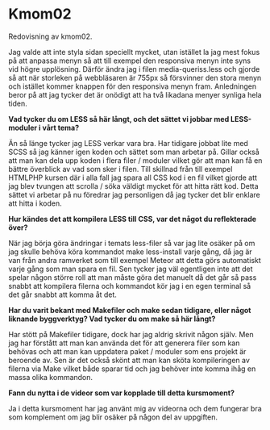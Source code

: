 Kmom02
===============================

Redovisning av kmom02.

<p>Jag valde att inte styla sidan speciellt mycket, utan istället la jag mest fokus på att anpassa menyn så att till exempel den responsiva menyn inte syns vid högre upplösning. Därför ändra jag i filen media-queriss.less och gjorde så att när storleken på webbläsaren är 755px så försvinner den stora menyn och istället kommer knappen för den responsiva menyn fram. Anledningen beror på att jag tycker det är onödigt att ha två likadana menyer synliga hela tiden.</p>

<b>Vad tycker du om LESS så här långt, och det sättet vi jobbar med LESS-moduler i vårt tema?</b>

<p>Än så länge tycker jag LESS verkar vara bra. Har tidigare jobbat lite med SCSS så jag känner igen koden och sättet som man arbetar på. Gillar också att man kan dela upp koden i flera filer / moduler vilket gör att man kan få en bättre överblick av vad som sker i filen. Till skillnad från till exempel HTMLPHP kursen där i alla fall jag spara all CSS kod i en fil vilket gjorde att jag blev tvungen att scrolla / söka väldigt mycket för att hitta rätt kod. Detta sättet vi arbetar på nu föredrar jag personligen då jag tycker det blir enklare att hitta i koden.</p>

<b>Hur kändes det att kompilera LESS till CSS, var det något du reflekterade över?</b>

<p>När jag börja göra ändringar i temats less-filer så var jag lite osäker på om jag skulle behöva köra kommandot make less-install varje gång, då jag är van från andra ramverket som till exempel Meteor att detta görs automatiskt varje gång som man spara en fil. Sen tycker jag väl egentligen inte att det spelar någon större roll att man måste göra det manuelt då det går så pass snabbt att kompilera filerna och kommandot kör jag i en egen terminal så det går snabbt att komma åt det.</p>

<b>Har du varit bekant med Makefiler och make sedan tidigare, eller något liknande byggverktyg? Vad tycker du om make så här långt?</b>

<p>Har stött på Makefiler tidigare, dock har jag aldrig skrivit någon själv. Men jag har förstått att man kan använda det för att generera filer som kan behövas och att man kan uppdatera paket / moduler som ens projekt är beroende av. Sen är det också skönt att man kan sköta kompileringen av filerna via Make vilket både sparar tid och jag behöver inte komma ihåg en massa olika kommandon.</p>

<b>Fann du nytta i de videor som var kopplade till detta kursmoment?</b>

<p>Ja i detta kursmoment har jag använt mig av videorna och dem fungerar bra som komplement om jag blir osäker på någon del av uppgiften.</p>
